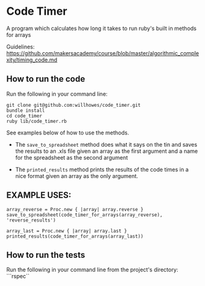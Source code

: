 # Code Timer

A program which calculates how long it takes to run ruby's built in methods for arrays

Guidelines:
https://github.com/makersacademy/course/blob/master/algorithmic_complexity/timing_code.md

## How to run the code
Run the following in your command line:
```
git clone git@github.com:willhowes/code_timer.git
bundle install
cd code_timer
ruby lib/code_timer.rb
```

See examples below of how to use the methods.
- The ```save_to_spreadsheet``` method does what it says on the tin and saves the results to an .xls file given an array as the first argument and a name for the spreadsheet as the second argument

- The ```printed_results``` method prints the results of the code times in a nice format given an array as the only argument. 

## EXAMPLE USES:
```
array_reverse = Proc.new { |array| array.reverse }
save_to_spreadsheet(code_timer_for_arrays(array_reverse), 'reverse_results')

array_last = Proc.new { |array| array.last }
printed_results(code_timer_for_arrays(array_last))
```

## How to run the tests
Run the following in your command line from the project's directory:
```rspec``
